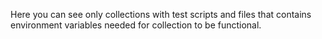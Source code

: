 Here you can see only collections with test scripts and files that contains environment variables needed for collection to be functional.
